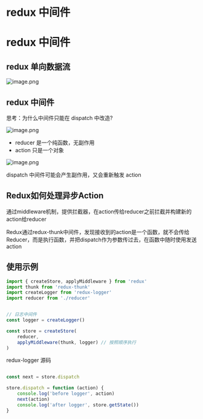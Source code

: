 # redux 中间件

# redux 中间件

## redux 单向数据流

![image.png](https://note.youdao.com/yws/res/18209/WEBRESOURCE288463ca439f91c1a79a09a3ef1a0140)

## redux 中间件

思考：为什么中间件只能在 dispatch 中改造?

![image.png](https://note.youdao.com/yws/res/18210/WEBRESOURCEf8c1b985fbfcc26426134fdbdbb34ab2)



- reducer 是一个纯函数，无副作用
- action 只是一个对象

![image.png](https://note.youdao.com/yws/res/18212/WEBRESOURCEf2b1cf2e56904769b5f18ff749f612a7)

dispatch 中间件可能会产生副作用，又会重新触发 action

 

## Redux如何处理异步Action 

通过middleware机制，提供拦截器，在action传给reducer之前拦截并构建新的action给reducer 

Redux通过redux-thunk中间件，发现接收到的action是一个函数，就不会传给Reducer，而是执行函数，并把dispatch作为参数传过去，在函数中随时使用发送action 

## 使用示例

```js
import { createStore, applyMiddleware } from 'redux'
import thunk from 'redux-thunk'
import createLogger from 'redux-logger'
import reducer from './reducer'


// 日志中间件
const logger = createLogger()

const store = createStore(
    reducer, 
    applyMiddleware(thunk, logger) // 按照顺序执行
)

```

redux-logger 源码

```js

const next = store.dispatch

store.dispatch = function (action) {
    console.log('before logger', action)
    next(action)
    console.log('after logger', store.getState())
}


```

